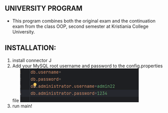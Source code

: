 UNIVERSITY PROGRAM
------------------
- This program combines both the original exam and the continuation exam from the class OOP, second semester at Kristiania College University.

INSTALLATION:
------------
1. install connector J
2. Add your MySQL root username and password to the config.properties file ![img.png](img.png)
3. run main!

